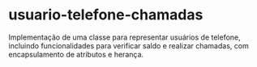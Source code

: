 # usuario-telefone-chamadas
Implementação de uma classe para representar usuários de telefone, incluindo funcionalidades para verificar saldo e realizar chamadas, com encapsulamento de atributos e herança.
